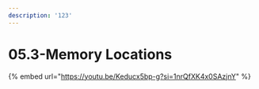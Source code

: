 ```yaml
---
description: '123'
---
```


# 05.3-Memory Locations

{% embed url="https://youtu.be/Keducx5bp-g?si=1nrQfXK4x0SAzjnY" %}
